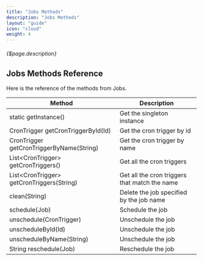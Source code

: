 ```yaml
---
title: "Jobs Methods"
description: "Jobs Methods"
layout: "guide"
icon: "cloud"
weight: 4
---
```


###### {$page.description}

<article id="1">

## Jobs Methods Reference

Here is the reference of the methods from Jobs.

| Method | Description |
| ------ | ----------- |
| static getInstance() | Get the singleton instance |
| CronTrigger getCronTriggerById(Id) | Get the cron trigger by id |
| CronTrigger getCronTriggerByName(String) | Get the cron trigger by name |
| List&lt;CronTrigger&gt; getCronTriggers() | Get all the cron triggers |
| List&lt;CronTrigger&gt; getCronTriggers(String) | Get all the cron triggers that match the name |
| clean(String) | Delete the job specified by the job name |
| schedule(Job) | Schedule the job |
| unschedule(CronTrigger) | Unschedule the job |
| unscheduleById(Id) | Unschedule the job |
| unscheduleByName(String) | Unschedule the job |
| String reschedule(Job) | Reschedule the job |

</article>
